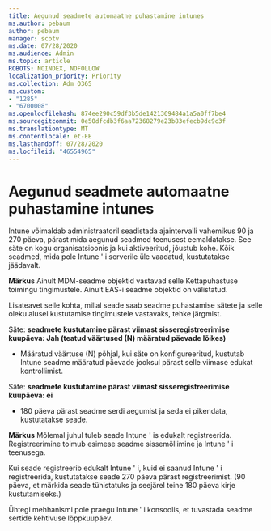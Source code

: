 ```yaml
---
title: Aegunud seadmete automaatne puhastamine intunes
ms.author: pebaum
author: pebaum
manager: scotv
ms.date: 07/28/2020
ms.audience: Admin
ms.topic: article
ROBOTS: NOINDEX, NOFOLLOW
localization_priority: Priority
ms.collection: Adm_O365
ms.custom:
- "1285"
- "6700008"
ms.openlocfilehash: 874ee290c59df3b5de1421369484a1a5a0ff7be4
ms.sourcegitcommit: 0e50dfcdb3f6aa72368279e23b83efecb9dc9c3f
ms.translationtype: MT
ms.contentlocale: et-EE
ms.lasthandoff: 07/28/2020
ms.locfileid: "46554965"
---
```

# <a name="automatic-cleanup-of-stale-devices-in-intune"></a>Aegunud seadmete automaatne puhastamine intunes

Intune võimaldab administraatoril seadistada ajaintervalli vahemikus 90 ja 270 päeva, pärast mida aegunud seadmed teenusest eemaldatakse. See säte on kogu organisatsioonis ja kui aktiveeritud, jõustub kohe. Kõik seadmed, mida pole Intune ' i serverile üle vaadatud, kustutatakse jäädavalt.

**Märkus** Ainult MDM-seadme objektid vastavad selle Kettapuhastuse toimingu tingimustele. Ainult EAS-i seadme objektid on välistatud.

Lisateavet selle kohta, millal seade saab seadme puhastamise sätete ja selle oleku alusel kustutamise tingimustele vastavaks, tehke järgmist.

Säte: **seadmete kustutamine pärast viimast sisseregistreerimise kuupäeva: Jah (teatud väärtused (N) määratud päevade lõikes)**

- Määratud väärtuse (N) põhjal, kui säte on konfigureeritud, kustutab Intune seadme määratud päevade jooksul pärast selle viimase edukat kontrollimist.

Säte: **seadmete kustutamine pärast viimast sisseregistreerimise kuupäeva: ei**

- 180 päeva pärast seadme serdi aegumist ja seda ei pikendata, kustutatakse seade.

**Märkus** Mõlemal juhul tuleb seade Intune ' is edukalt registreerida. Registreerimine toimub esimese seadme sissemöllimine ja Intune ' i teenusega.

Kui seade registreerib edukalt Intune ' i, kuid ei saanud Intune ' i registreerida, kustutatakse seade 270 päeva pärast registreerimist. (90 päeva, et märkida seade tühistatuks ja seejärel teine 180 päeva kirje kustutamiseks.)

Ühtegi mehhanismi pole praegu Intune ' i konsoolis, et tuvastada seadme sertide kehtivuse lõppkuupäev.